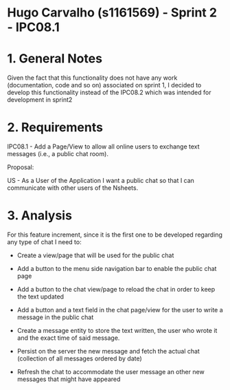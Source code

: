 **Hugo Carvalho** (s1161569) - Sprint 2 - IPC08.1
===============================

# 1. General Notes

Given the fact that this functionality does not have any work (documentation, code and so on) associated on sprint 1, I decided to develop this functionality instead of the IPC08.2 which was intended for development in sprint2

# 2. Requirements

IPC08.1 - Add a Page/View to allow all online users to exchange text messages (i.e., a public chat room).

Proposal:

US - As a User of the Application I want a public chat so that I can communicate with other users of the Nsheets.

# 3. Analysis


For this feature increment, since it is the first one to be developed regarding any type of chat I need to:  

- Create a view/page that will be used for the public chat

- Add a button to the menu side navigation bar to enable the public chat page

- Add a button to the chat view/page to reload the chat in order to keep the text updated

- Add a button and a text field in the chat page/view for the user to write a message in the public chat 

- Create a message entity to store the text written, the user who wrote it and the exact time of said message.

- Persist on the server the new message and fetch the actual chat (collection of all messages ordered by date) 

- Refresh the chat to accommodate the user message an other new messages that might have appeared 


